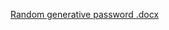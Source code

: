 [Random generative password .docx](https://github.com/user-attachments/files/16505762/Random.generative.password.docx)

